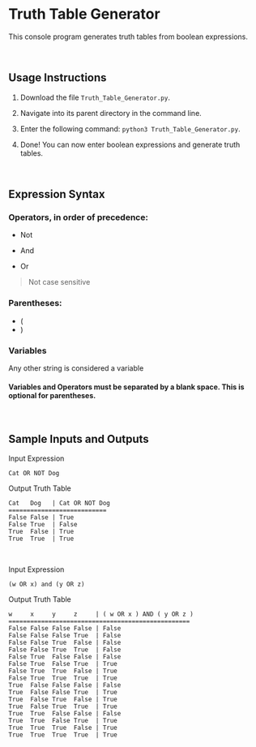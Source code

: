 # Truth Table Generator

This console program generates truth tables from boolean expressions.

<br>

## Usage Instructions

1. Download the file `Truth_Table_Generator.py`.

2. Navigate into its parent directory in the command line. 

3. Enter the following command: `python3 Truth_Table_Generator.py`.

4. Done! You can now enter boolean expressions and generate truth tables.

<br>

## Expression Syntax 

### Operators, in order of precedence:

* Not

* And

* Or

> Not case sensitive

### Parentheses:

* (
* )

### Variables

Any other string is considered a variable

#### Variables and Operators must be separated by a blank space. This is optional for parentheses.

<br>

## Sample Inputs and Outputs

Input Expression

```
Cat OR NOT Dog
```

Output Truth Table

```
Cat   Dog   | Cat OR NOT Dog 
===========================
False False | True
False True  | False
True  False | True
True  True  | True
```

<br>

Input Expression
```
(w OR x) and (y OR z)
```

Output Truth Table
```
w     x     y     z     | ( w OR x ) AND ( y OR z ) 
==================================================
False False False False | False
False False False True  | False
False False True  False | False
False False True  True  | False
False True  False False | False
False True  False True  | True
False True  True  False | True
False True  True  True  | True
True  False False False | False
True  False False True  | True
True  False True  False | True
True  False True  True  | True
True  True  False False | False
True  True  False True  | True
True  True  True  False | True
True  True  True  True  | True
```








